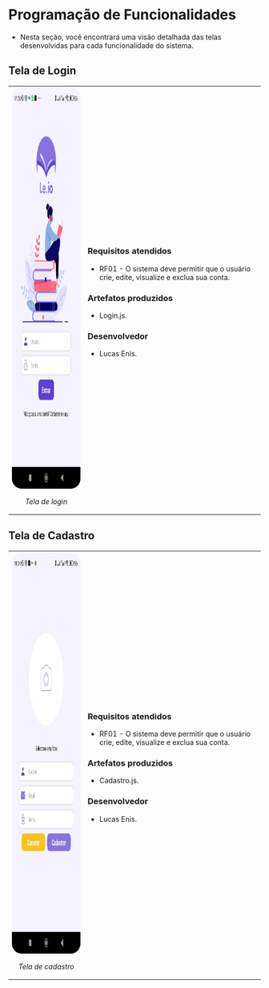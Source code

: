 # Programação de Funcionalidades

* Nesta seção, você encontrará uma visão detalhada das telas desenvolvidas para cada funcionalidade do sistema.


## Tela de Login

<table>
  <tr>
    <td style="width: 30%;">
      <img src="img/login.jpeg" alt="Tela de login" title="Tela de login" style="border-radius: 20px; height: 800px;">
      <p style="text-align: center;"><em>Tela de login</em></p>
    </td>
    <td style="width: 70%;">
      <h3>Requisitos atendidos</h3>
      <ul>
        <li>RF01 - O sistema deve permitir que o usuário crie, edite, visualize e exclua sua conta.</li>
      </ul>
      <h3>Artefatos produzidos</h3>
      <ul>
        <li>Login.js.</li>
      </ul>
      <h3>Desenvolvedor</h3>
      <ul>
        <li>Lucas Enis.</li>
      </ul>
    </td>
  </tr>
</table>


## Tela de Cadastro

<table>
  <tr>
    <td style="width: 30%;">
      <img src="img/cadastro.jpeg" alt="Tela de cadastro" title="Tela de cadastro" style="border-radius: 20px; height: 800px;">
      <p style="text-align: center;"><em>Tela de cadastro</em></p>
    </td>
    <td style="width: 70%;">
      <h3>Requisitos atendidos</h3>
      <ul>
        <li>RF01 - O sistema deve permitir que o usuário crie, edite, visualize e exclua sua conta.</li>
      </ul>
      <h3>Artefatos produzidos</h3>
      <ul>
        <li>Cadastro.js.</li>
      </ul>
      <h3>Desenvolvedor</h3>
      <ul>
        <li>Lucas Enis.</li>
      </ul>
    </td>
  </tr>
</table>
